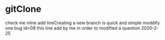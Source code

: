 # gitClone

check me inlne
add lineCreating a new branch is quick and simple
moddify one bug id=08
this line add by me in order to modified a question 2020-2-25
